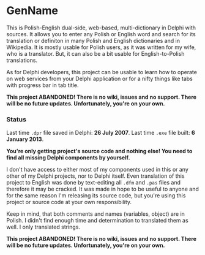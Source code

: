 # GenName

This is Polish-English dual-side, web-based, multi-dictionary in Delphi with sources. It allows you to enter any Polish or English word and search for its translation or definiton in many Polish and English dictionaries and in Wikipedia. It is mostly usable for Polish users, as it was written for my wife, who is a translator. But, it can also be a bit usable for English-to-Polish translations.

As for Delphi developers, this project can be usable to learn how to operate on web services from your Delphi application or for a nifty things like tabs with progress bar in tab title.

**This project ABANDONED! There is no wiki, issues and no support. There will be no future updates. Unfortunately, you're on your own.**

### Status

Last time `.dpr` file saved in Delphi: **26 July 2007**. Last time `.exe` file built: **6 January 2013**.

**You're only getting project's source code and nothing else! You need to find all missing Delphi components by yourself.**

I don't have access to either most of my components used in this or any other of my Delphi projects, nor to Delphi itself. Even translation of this project to English was done by text-editing all `.dfm` and `.pas` files and therefore it may be cracked. It was made in hope to be useful to anyone and for the same reason I'm releasing its source code, but you're using this project or source code at your own responsibility.

Keep in mind, that both comments and names (variables, object) are in Polish. I didn't find enough time and determination to translated them as well. I only translated strings.

**This project ABANDONED! There is no wiki, issues and no support. There will be no future updates. Unfortunately, you're on your own.**